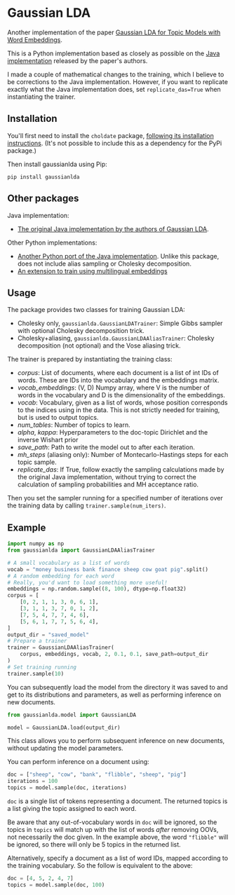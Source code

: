 # Gaussian LDA
Another implementation of the paper 
[Gaussian LDA for Topic Models with Word Embeddings](http://rajarshd.github.io/papers/acl2015.pdf).

This is a Python implementation based as closely as possible on 
the [Java implementation](https://github.com/rajarshd/Gaussian_LDA) 
released by the paper's authors.

I made a couple of mathematical changes to the training, which I believe 
to be corrections to the Java implementation. However, if you want to 
replicate exactly what the Java implementation does, set `replicate_das=True`
when instantiating the trainer.


## Installation

You'll first need to install the ``choldate`` package, [following its installation 
instructions](https://github.com/modusdatascience/choldate). (It's not 
possible to include this as a dependency for the PyPi package.)

Then install gaussianlda using Pip:
```
pip install gaussianlda
```

## Other packages

Java implementation:
 * [The original Java implementation by the authors of 
   Gaussian LDA](https://github.com/rajarshd/Gaussian_LDA).

Other Python implementations:
 * [Another Python port of the Java implementation](https://github.com/mansweet/Gaussian-LDA-word2vec). 
   Unlike this package, does not include alias sampling or 
   Cholesky decomposition. 
 * [An extension to train using multilingual 
   embeddings](https://github.com/EliasKB/Multilingual-Gaussian-Latent-Dirichlet-Allocation-MGLDA)


## Usage

The package provides two classes for training Gaussian LDA:
 * Cholesky only, `gaussianlda.GaussianLDATrainer`: Simple Gibbs sampler 
   with optional Cholesky decomposition trick.
 * Cholesky+aliasing, `gaussianlda.GaussianLDAAliasTrainer`: 
   Cholesky decomposition (not optional) and the Vose aliasing trick.

The trainer is prepared by instantiating the training class:
 * *corpus*: List of documents, where each document is a list of int IDs 
   of words. These are IDs into the vocabulary and the embeddings matrix.
 * *vocab_embeddings*: (V, D) Numpy array, where V is the number of words 
   in the vocabulary and D is the dimensionality of the embeddings.
 * *vocab*: Vocabulary, given as a list of words, whose position corresponds 
   to the indices using in the data. This is not strictly needed for training, 
   but is used to output topics.
 * *num_tables*: Number of topics to learn.
 * *alpha*, *kappa*: Hyperparameters to the doc-topic Dirichlet and 
   the inverse Wishart prior
 * *save_path*: Path to write the model out to after each iteration.
 * *mh_steps* (aliasing only): Number of Montecarlo-Hastings steps for 
   each topic sample.
 * *replicate_das*: If True, follow exactly the sampling calculations made by the 
   original Java implementation, without trying to correct the calculation 
   of sampling probabilities and MH acceptance ratio.

Then you set the sampler running for a specified number of iterations 
over the training data by calling `trainer.sample(num_iters)`.

## Example

```python
import numpy as np
from gaussianlda import GaussianLDAAliasTrainer

# A small vocabulary as a list of words
vocab = "money business bank finance sheep cow goat pig".split()
# A random embedding for each word
# Really, you'd want to load something more useful!
embeddings = np.random.sample((8, 100), dtype=np.float32)
corpus = [
    [0, 2, 1, 1, 3, 0, 6, 1],
    [3, 1, 1, 3, 7, 0, 1, 2],
    [7, 5, 4, 7, 7, 4, 6],
    [5, 6, 1, 7, 7, 5, 6, 4],
]
output_dir = "saved_model"
# Prepare a trainer
trainer = GaussianLDAAliasTrainer(
    corpus, embeddings, vocab, 2, 0.1, 0.1, save_path=output_dir
)
# Set training running
trainer.sample(10)
```

You can subsequently load the model from the directory it was saved to 
and get to its distributions and parameters, as well as performing inference 
on new documents.
```python
from gaussianlda.model import GaussianLDA

model = GaussianLDA.load(output_dir)
```

This class allows you to perform subsequent inference on new documents, 
without updating the model parameters.

You can perform inference on a document using:
```python
doc = ["sheep", "cow", "bank", "flibble", "sheep", "pig"]
iterations = 100
topics = model.sample(doc, iterations)
```
`doc` is a single list of tokens representing a document.
The returned topics is a list giving the topic assigned to each word.

Be aware that any out-of-vocabulary words in `doc` will be ignored, so the topics in 
`topics` will match up with the list of words _after_ removing OOVs, not necessarily 
the doc given. In the example above, the word `"flibble"` will be ignored, so there will 
only be 5 topics in the returned list.

Alternatively, specify a document as a list of word IDs, mapped according 
to the training vocabulary. So the follow is equivalent to the above:
```python
doc = [4, 5, 2, 4, 7]
topics = model.sample(doc, 100)
```
